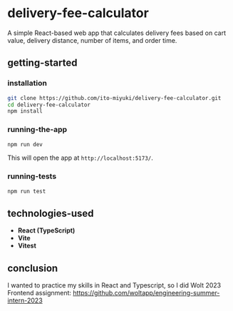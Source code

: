 # delivery-fee-calculator

A simple React-based web app that calculates delivery fees based on cart value, delivery distance, number of items, and order time.

## getting-started

### installation
```sh
git clone https://github.com/ito-miyuki/delivery-fee-calculator.git
cd delivery-fee-calculator
npm install
```

### running-the-app
```sh
npm run dev
```
This will open the app at `http://localhost:5173/`.

### running-tests
```sh
npm run test
```

## technologies-used
- **React (TypeScript)**
- **Vite**
- **Vitest**

## conclusion
I wanted to practice my skills in React and Typescript, so I did Wolt 2023 Frontend assignment: https://github.com/woltapp/engineering-summer-intern-2023


